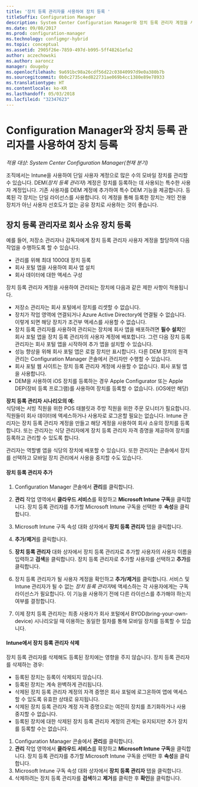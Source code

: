```yaml
---
title: '장치 등록 관리자를 사용하여 장치 등록 '
titleSuffix: Configuration Manager
description: System Center Configuration Manager와 장치 등록 관리자 계정을 사용하여 회사 소유 장치를 등록합니다.
ms.date: 09/08/2017
ms.prod: configuration-manager
ms.technology: configmgr-hybrid
ms.topic: conceptual
ms.assetid: 2905f26e-7859-497d-b995-5ff48261efa2
author: aczechowski
ms.author: aaroncz
manager: dougeby
ms.openlocfilehash: 9a691bc98a26cdf56d22c03840997d9e0a380b7b
ms.sourcegitcommit: 0b0c2735c4ed822731ae069b4cc1380e89e78933
ms.translationtype: HT
ms.contentlocale: ko-KR
ms.lasthandoff: 05/03/2018
ms.locfileid: "32347623"
---
```

# <a name="enroll-devices-with-device-enrollment-manager-with-configuration-manager"></a>Configuration Manager와 장치 등록 관리자를 사용하여 장치 등록

*적용 대상: System Center Configuration Manager(현재 분기)*

조직에서는 Intune을 사용하여 단일 사용자 계정으로 많은 수의 모바일 장치를 관리할 수 있습니다. DEM(*장치 등록 관리자*) 계정은 장치를 등록하는 데 사용되는 특수한 사용자 계정입니다. 기존 사용자를 DEM 계정에 추가하여 특수 DEM 기능을 제공합니다. 등록된 각 장치는 단일 라이선스를 사용합니다. 이 계정을 통해 등록한 장치는 개인 전용 장치가 아닌 사용자 선호도가 없는 공유 장치로 사용하는 것이 좋습니다.  

## <a name="enroll-corporate-owned-devices-with-the-device-enrollment-manager"></a>장치 등록 관리자로 회사 소유 장치 등록  
 예를 들어, 저장소 관리자나 감독자에게 장치 등록 관리자 사용자 계정을 할당하여 다음 작업을 수행하도록 할 수 있습니다.  

-   관리를 위해 최대 1000대 장치 등록  
-   회사 포털 앱을 사용하여 회사 앱 설치  
-   회사 데이터에 대한 액세스 구성  

장치 등록 관리자 계정을 사용하여 관리되는 장치에 다음과 같은 제한 사항이 적용됩니다.

- 저장소 관리자는 회사 포털에서 장치를 리셋할 수 없습니다.  
- 장치가 작업 영역에 연결되거나 Azure Active Directory에 연결될 수 없습니다. 이렇게 되면 해당 장치가 조건부 액세스를 사용할 수 없습니다.
-  장치 등록 관리자를 사용하여 관리되는 장치에 회사 앱을 배포하려면 **필수 설치**인 회사 포털 앱을 장치 등록 관리자의 사용자 계정에 배포합니다. 그런 다음 장치 등록 관리자는 회사 포털 앱을 시작하여 추가 앱을 설치할 수 있습니다.
- 성능 향상을 위해 회사 포털 앱은 로컬 장치만 표시합니다. 다른 DEM 장치의 원격 관리는 Configuration Manager 콘솔에서 관리자만 수행할 수 있습니다.
- 회사 포털 웹 사이트는 장치 등록 관리자 계정에 사용할 수 없습니다. 회사 포털 앱을 사용합니다.
- DEM을 사용하여 iOS 장치를 등록하는 경우 Apple Configurator 또는 Apple DEP(장비 등록 프로그램)를 사용하여 장치를 등록할 수 없습니다. (iOS에만 해당) 

 **장치 등록 관리자 시나리오의 예:**   
식당에는 서빙 직원을 위한 POS 태블릿과 주방 직원을 위한 주문 모니터가 필요합니다. 직원들이 회사 데이터에 액세스하거나 사용자로 로그온할 필요는 없습니다. Intune 관리자는 장치 등록 관리자 계정을 만들고 해당 계정을 사용하여 회사 소유의 장치를 등록합니다. 또는 관리자는 식당 관리자에게 장치 등록 관리자 자격 증명을 제공하여 장치를 등록하고 관리할 수 있도록 합니다.  

 관리자는 역할별 앱을 식당의 장치에 배포할 수 있습니다. 또한 관리자는 콘솔에서 장치를 선택하고 모바일 장치 관리에서 사용을 중지할 수도 있습니다.  

#### <a name="add-a-device-enrollment-manager"></a>장치 등록 관리자 추가  

1.  Configuration Manager 콘솔에서 **관리**를 클릭합니다.  

2.  **관리** 작업 영역에서 **클라우드 서비스**를 확장하고 **Microsoft Intune 구독**을 클릭합니다. 장치 등록 관리자를 추가할 Microsoft Intune 구독을 선택한 후 **속성**을 클릭합니다.  

3.  Microsoft Intune 구독 속성 대화 상자에서 **장치 등록 관리자** 탭을 클릭합니다.  

4.  **추가/제거**를 클릭합니다.  

5.  **장치 등록 관리자** 대화 상자에서 장치 등록 관리자로 추가할 사용자의 사용자 이름을 입력하고 **검색**을 클릭합니다. 장치 등록 관리자로 추가할 사용자를 선택하고 **추가**를 클릭합니다.  

6.  장치 등록 관리자가 될 사용자 계정을 확인하고 **추가/제거**를 클릭합니다.  서비스 및 Intune 관리자가 될 수 없는 *장치 등록 관리자*에 액세스하는 각 사용자에게는 구독 라이선스가 필요합니다. 이 기능을 사용하기 전에 다른 라이선스를 추가해야 하는지 여부를 결정합니다.  

7.  이제 장치 등록 관리자는 최종 사용자가 회사 포털에서 BYOD(bring-your-own-device) 시나리오일 때 이용하는 동일한 절차를 통해 모바일 장치를 등록할 수 있습니다.  

#### <a name="delete-a-device-enrollment-manager-from-intune"></a>Intune에서 장치 등록 관리자 삭제  
장치 등록 관리자를 삭제해도 등록된 장치에는 영향을 주지 않습니다. 장치 등록 관리자를 삭제하는 경우:  
- 등록된 장치는 등록이 삭제되지 않습니다.  
- 등록된 장치는 계속 완벽하게 관리됩니다.  
- 삭제된 장치 등록 관리자 계정의 자격 증명은 회사 포털에 로그온하여 앱에 액세스할 수 있도록 유효한 상태로 유지됩니다.  
- 삭제된 장치 등록 관리자 계정 자격 증명으로는 여전히 장치를 초기화하거나 사용 중지할 수 없습니다.  
- 등록된 장치에 대한 삭제된 장치 등록 관리자 계정의 관계는 유지되지만 추가 장치를 등록할 수는 없습니다.

1.  Configuration Manager 콘솔에서 **관리**를 클릭합니다.  
2.  **관리** 작업 영역에서 **클라우드 서비스**를 확장하고 **Microsoft Intune 구독**을 클릭합니다. 장치 등록 관리자를 추가할 Microsoft Intune 구독을 선택한 후 **속성**을 클릭합니다.  
3.  Microsoft Intune 구독 속성 대화 상자에서 **장치 등록 관리자** 탭을 클릭합니다.  
4.  삭제하려는 장치 등록 관리자를 **검색**하고 **제거**를 클릭한 후 **확인**을 클릭합니다.  

